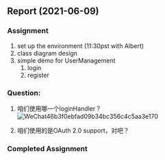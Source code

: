 ## Report (2021-06-09)

### Assignment

1.  set up the environment (11:30pst with Albert)
2.  class diagram design  
3.  simple demo for UserManagement
    1.  login
    2.  register

### Question:

1.  咱们使用哪一个loginHandler？![WeChat46b3f0ebfad09b34bc356c4c5aa3e170](/Users/ruanmingzhe/Library/Containers/com.tencent.xinWeChat/Data/Library/Caches/com.tencent.xinWeChat/2.0b4.0.9/2bf314859ef09a179ef7d53c69d3ad7f/dragImgTmp/WeChat46b3f0ebfad09b34bc356c4c5aa3e170.png)



2.  咱们使用的是OAuth 2.0 support，对吧？



### Completed Assignment




